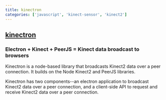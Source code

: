 ```yaml
---
title: kinectron
categories: ['javascript', 'kinect-sensor', 'kinect2']
---
```

## [kinectron](https://github.com/kinectron/kinectron)

### Electron + Kinect + PeerJS = Kinect data broadcast to browsers


Kinectron is a node-based library that broadcasts Kinect2 data over a peer connection. It builds on the Node Kinect2 and PeerJS libraries.

Kinectron has two components--an electron application to broadcast Kinect2 data over a peer connection, and a client-side API to request and receive Kinect2 data over a peer connection.
